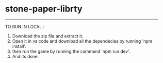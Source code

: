 # stone-paper-librty
---------------------------------------------------------------------------------------------------------------------------------------------------------------------------
TO RUN IN LOCAL :
1. Download the zip file and extract it.
2. Open it in vs code and download all the dependecies by running 'npm install'.
3. then run the game by running the command 'npm run dev'.
4. And its done.